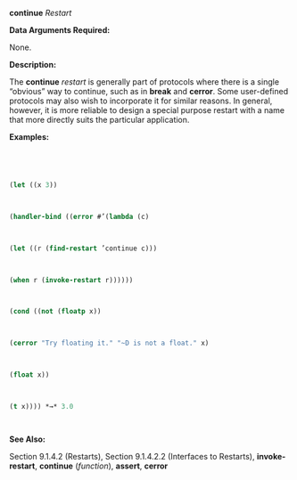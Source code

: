 **continue** *Restart* 



**Data Arguments Required:** 



None. 



**Description:** 



The **continue** *restart* is generally part of protocols where there is a single “obvious” way to continue, such as in **break** and **cerror**. Some user-defined protocols may also wish to incorporate it for similar reasons. In general, however, it is more reliable to design a special purpose restart with a name that more directly suits the particular application. 



**Examples:**
```lisp
 



(let ((x 3)) 



(handler-bind ((error #’(lambda (c) 



(let ((r (find-restart ’continue c))) 



(when r (invoke-restart r)))))) 



(cond ((not (floatp x)) 



(cerror "Try floating it." "~D is not a float." x) 



(float x)) 



(t x)))) *→* 3.0 




```
**See Also:** 



Section 9.1.4.2 (Restarts), Section 9.1.4.2.2 (Interfaces to Restarts), **invoke-restart**, **continue** (*function*), **assert**, **cerror** 



